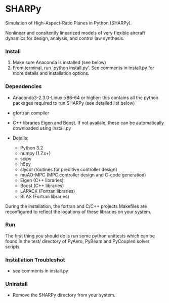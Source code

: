 SHARPy
======

Simulation of High-Aspect-Ratio Planes in Python (SHARPy).

Nonlinear and consitently linearized models of very flexible aircraft dynamics
for design, analysis, and control law synthesis.



### Install ###

1. Make sure Anaconda is installed (see below)
2. From terminal, run 'python install.py'. See comments in install.py for more
details and installation options.



### Dependencies ###

- Anaconda3-2.3.0-Linux-x86-64 or higher: this contains all the python packages
required to run SHARPy (see detailed list below)
- gfortran compiler
- C++ libraries Eigen and Boost. If not availale, these can be automatically 
downloaded using install.py

- Details:
    * Python 3.2
    * numpy (1.7.x+)
    * scipy
    * h5py
    * slycot (routines for preditive controller design)
    * muAO-MPC (MPC controller design and C-code generation)
    * Eigen (C++ libraries)
    * Boost (C++ libraries)
    * LAPACK (Fortran libraries)
    * BLAS (Fortran libraries)

During the installation, the fortran and C/C++ projects Makefiles are 
reconfigured to reflect the locations of these libraries on your system.



### Run ###

The first thing you should do is run some python unittests
which can be found in the test/ directory of PyAero, PyBeam and PyCoupled
solver scripts.



### Installation Troubleshot ###

- see comments in install.py



### Uninstall ###
- Remove the SHARPy directory from your system. 


